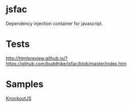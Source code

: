 jsfac
=====
Dependency injection container for javascript.

Tests
=====
http://htmlpreview.github.io/?https://github.com/buddhike/jsfac/blob/master/index.htm

Samples
=======
  [KnockoutJS ](http://htmlpreview.github.io/?https://github.com/buddhike/jsfac/blob/master/index.htm)

